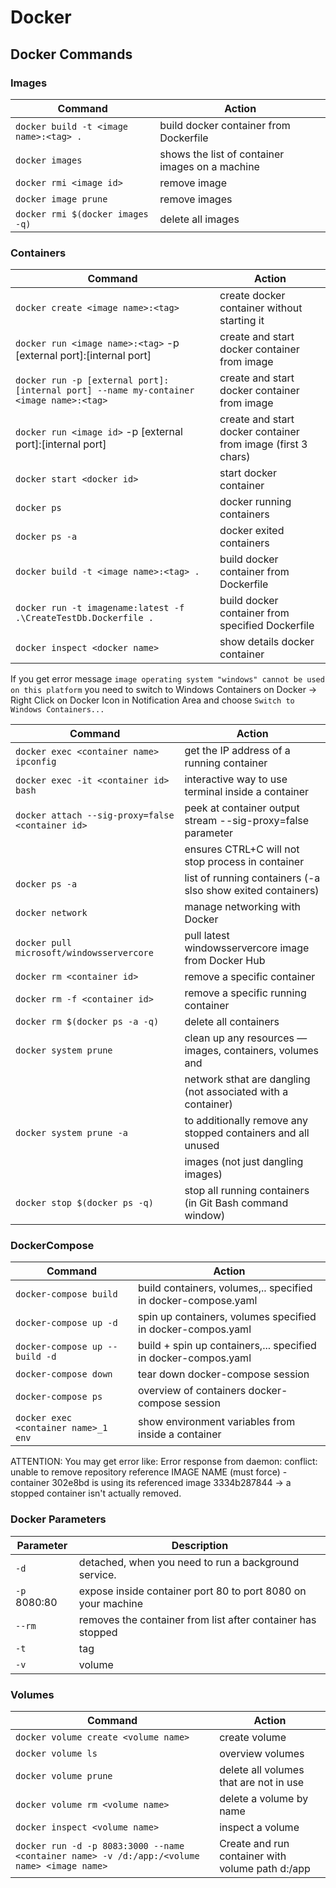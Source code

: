 # Docker

## Docker Commands

### Images

| Command                                                                                        |               Action                                          |
|------------------------------------------------------------------------------------------------|---------------------------------------------------------------|
|`docker build -t <image name>:<tag> .`                                                          | build docker container from Dockerfile                        |
|`docker images`                                                                                 | shows the list of container images on a machine               |
|`docker rmi <image id>`                                                                         | remove image                                                  |
|`docker image prune`                                                                            | remove images                                                 |
|`docker rmi $(docker images -q)`                                                                | delete all images                                             |

### Containers

| Command                                                                                        |               Action                                          |
|------------------------------------------------------------------------------------------------|---------------------------------------------------------------|
|`docker create <image name>:<tag>`                                                              | create docker container without starting it                   |
|`docker run <image name>:<tag>` -p [external port]:[internal port]                              | create and start docker container from image                  |
|`docker run -p [external port]:[internal port] --name my-container <image name>:<tag>`          | create and start docker container from image                  |
|`docker run <image id>` -p [external port]:[internal port]                                      | create and start docker container from image (first 3 chars)  |
|`docker start <docker id>`                                                                      | start docker container                                        |
|`docker ps`                                                                                     | docker running containers                                     |
|`docker ps -a`                                                                                  | docker exited containers                                      |
|`docker build -t <image name>:<tag> .`                                                          | build docker container from Dockerfile                        |
|`docker run -t imagename:latest -f .\CreateTestDb.Dockerfile .`                                 | build docker container from specified Dockerfile              |
|`docker inspect <docker name>`                                                                  | show details docker container                                 |

If you get error message `image operating system "windows" cannot be used on this platform` you need to switch to
Windows Containers on Docker -> Right Click on Docker Icon in Notification Area and choose `Switch to Windows Containers...`

| Command                                                                                        |               Action                                          |
|------------------------------------------------------------------------------------------------|---------------------------------------------------------------|
|`docker exec <container name> ipconfig`                                                         | get the IP address of a running container                     |
|`docker exec -it <container id> bash`                                                           | interactive way to use terminal inside a container            |
|`docker attach --sig-proxy=false <container id>`                                                | peek at container output stream --sig-proxy=false parameter   |
|                                                                                                | ensures CTRL+C will not stop process in container             |
|`docker ps -a`                                                                                  | list of running containers (-a slso show exited containers)   |
|`docker network`                                                                                | manage networking with Docker                                 |
|`docker pull microsoft/windowsservercore`                                                       | pull latest windowsservercore image from Docker Hub           |
|`docker rm <container id>`                                                                      | remove a specific container                                   |
|`docker rm -f <container id>`                                                                   | remove a specific running container                           |
|`docker rm $(docker ps -a -q)`                                                                  | delete all containers                                         |
|`docker system prune`                                                                           | clean up any resources — images, containers, volumes and      |
|                                                                                                | network sthat are dangling (not associated with a container)  |
|`docker system prune -a`                                                                        | to additionally remove any stopped containers and all unused  |
|                                                                                                | images (not just dangling images)                             |
|`docker stop $(docker ps -q)`                                                                   | stop all running containers  (in Git Bash command window)     |

### DockerCompose

| Command                                                                                        |               Action                                          |
|------------------------------------------------------------------------------------------------|---------------------------------------------------------------|
|`docker-compose build`                                                                          | build containers, volumes,.. specified in docker-compose.yaml |
|`docker-compose up -d`                                                                          | spin up containers, volumes specified in docker-compos.yaml   |
|`docker-compose up --build -d`                                                                  | build + spin up containers,... specified in docker-compos.yaml|
|`docker-compose down`                                                                           | tear down docker-compose session                              |
|`docker-compose ps`                                                                             | overview of containers docker-compose session                 |
|`docker exec <container name>_1 env`                                                            | show environment variables from inside a container            |

ATTENTION: You may get error like: Error response from daemon: conflict: unable to remove repository reference IMAGE NAME  (must force) - container 302e8bd is using its referenced image 3334b287844 -> a stopped container isn't actually removed.

### Docker Parameters

| Parameter                                                                                      |               Description                                     |
|------------------------------------------------------------------------------------------------|---------------------------------------------------------------|
|`-d`                                                                                            | detached, when you need to run a background service.          |
|`-p` 8080:80                                                                                    | expose inside container port 80 to port 8080 on your machine  |
|`--rm`                                                                                          | removes the container from list after container has stopped   |
|`-t`                                                                                            | tag                                                           |
|`-v`                                                                                            | volume                                                        |

### Volumes

| Command                                                                                        |               Action                                          |
|------------------------------------------------------------------------------------------------|---------------------------------------------------------------|
|`docker volume create <volume name>`                                                            | create volume                                                 |
|`docker volume ls`                                                                              | overview volumes                                              |
|`docker volume prune`                                                                           | delete all volumes that are not in use                        |
|`docker volume rm <volume name>`                                                                | delete a volume by name                                       |
|`docker inspect <volume name>`                                                                  | inspect a volume                                              |
|`docker run -d -p 8083:3000 --name <container name> -v /d:/app:/<volume name> <image name>`     | Create and run container with volume path d:/app              |
